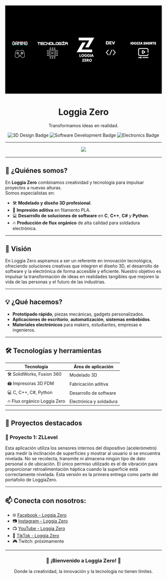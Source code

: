 <p align="center">
  <!-- Banner de Loggia Zero -->
  <img src="https://github.com/LoggiaZero/LoggiaZero/blob/a90a40b4b1172d1a613aae5ca002516dd38c906c/ImgR/bannerloggia.png" alt="Loggia Zero Banner" />
</p>

<h1 align="center">Loggia Zero</h1>

<p align="center">
  Transformamos ideas en realidad.
</p>

<p align="center">
  <img src="https://img.shields.io/badge/3D%20Design-Innovation-blue?style=for-the-badge&logo=3d-model" alt="3D Design Badge" />
  <img src="https://img.shields.io/badge/Software%20Development-C%2C%20C%2B%2B%2C%20C%23%2C%20Python-green?style=for-the-badge&logo=code" alt="Software Development Badge" />
  <img src="https://img.shields.io/badge/Electronics-Flux%20Production-orange?style=for-the-badge&logo=electron" alt="Electronics Badge" />
</p>

---

<div align="center">
  <img src="https://profile-counter.glitch.me/LoggiaZero/count.svg?"  />
</div>

---

## 🚀 ¿Quiénes somos?
En **Loggia Zero** combinamos creatividad y tecnología para impulsar proyectos a nuevas alturas.  
Somos especialistas en:

- 🛠️ **Modelado y diseño 3D profesional**.
- 🎨 **Impresión aditiva** en filamento PLA.
- 💻 **Desarrollo de soluciones de software** en **C**, **C++**, **C#** y **Python**.
- 🔥 **Producción de flux orgánico** de alta calidad para soldadura electrónica.

---

## 🎯 Visión
En Loggia Zero aspiramos a ser un referente en innovación tecnológica,
ofreciendo soluciones creativas que integren el diseño 3D, el desarrollo de software y la electrónica de forma accesible y eficiente.
Nuestro objetivo es impulsar la transformación de ideas en realidades tangibles que mejoren la vida de las personas y el futuro de las industrias.

---

## 💡 ¿Qué hacemos?
- **Prototipado rápido**, piezas mecánicas, gadgets personalizados.
- **Aplicaciones de escritorio**, **automatización**, **sistemas embebidos**.
- **Materiales electrónicos** para makers, estudiantes, empresas e ingenieros.

---

## 🛠 Tecnologías y herramientas
| Tecnología | Área de aplicación |
|------------|---------------------|
| 🛠️ SolidWorks, Fusion 360 | Modelado 3D |
| 🖨️ Impresoras 3D FDM | Fabricación aditiva |
| 💻 C, C++, C#, Python | Desarrollo de software |
| 🔥 Flux orgánico Loggia Zero | Electrónica y soldadura |

---

## 🧪 Proyectos destacados

### 📌 Proyecto 1: ZLLevel
Esta aplicación utiliza los sensores internos del dispositivo (acelerómetro) para medir la inclinación de superficies y mostrar al usuario si se encuentra nivelada.
No se recolecta, transmite ni almacena ningún tipo de dato personal o de ubicación.
El único permiso utilizado es el de vibración para proporcionar retroalimentación háptica cuando la superficie está correctamente nivelada.
Esta versión es la primera entrega como parte del portafolio de LoggiaZero.

---
<!--
### 📌 Proyecto 2: *(Nombre del proyecto)*
> *(Breve descripción del segundo proyecto: qué objetivo tuvo, qué retos superaste y qué resultados obtuvo.)*

---
-->
## 📫 Conecta con nosotros:
- 🌐 [Facebook - Loggia Zero](https://www.facebook.com/LoggiaZero)  
- 📷 [Instagram - Loggia Zero](https://www.instagram.com/loggiazero?igsh=dG9heDA2OXU5cWw0)
- 📺 [YouTube - Loggia Zero](https://www.youtube.com/@LOGGIAZERO)
- 📱 [TikTok - Loggia Zero](https://www.tiktok.com/@loggia.zero)
- 🎮 Twitch: próximamente  

---

<h3 align="center">🚀 ¡Bienvenido a Loggia Zero! 🚀</h3>
<p align="center">
  Donde la creatividad, la innovación y la tecnología no tienen límites.
</p>
